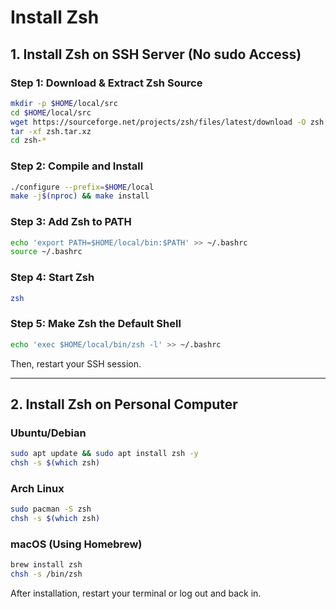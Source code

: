 # Install Zsh

## 1. Install Zsh on SSH Server (No sudo Access)

### Step 1: Download & Extract Zsh Source
```bash
mkdir -p $HOME/local/src
cd $HOME/local/src
wget https://sourceforge.net/projects/zsh/files/latest/download -O zsh.tar.xz
tar -xf zsh.tar.xz
cd zsh-*
```

### Step 2: Compile and Install
```bash
./configure --prefix=$HOME/local
make -j$(nproc) && make install
```

### Step 3: Add Zsh to PATH
```bash
echo 'export PATH=$HOME/local/bin:$PATH' >> ~/.bashrc
source ~/.bashrc
```

### Step 4: Start Zsh
```bash
zsh
```

### Step 5: Make Zsh the Default Shell
```bash
echo 'exec $HOME/local/bin/zsh -l' >> ~/.bashrc
```
Then, restart your SSH session.

---

## 2. Install Zsh on Personal Computer

### Ubuntu/Debian
```bash
sudo apt update && sudo apt install zsh -y
chsh -s $(which zsh)
```

### Arch Linux
```bash
sudo pacman -S zsh
chsh -s $(which zsh)
```

### macOS (Using Homebrew)
```bash
brew install zsh
chsh -s /bin/zsh
```

After installation, restart your terminal or log out and back in.

